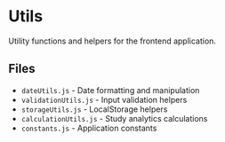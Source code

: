 # Utils

Utility functions and helpers for the frontend application.

## Files

- `dateUtils.js` - Date formatting and manipulation
- `validationUtils.js` - Input validation helpers
- `storageUtils.js` - LocalStorage helpers
- `calculationUtils.js` - Study analytics calculations
- `constants.js` - Application constants
